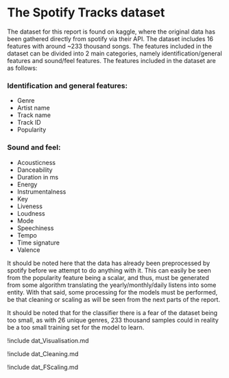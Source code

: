 # The Spotify Tracks dataset

The dataset for this report is found on kaggle, where the original data has been gathered directly from spotify via their API. The dataset includes 16 features with around ~233 thousand songs. The features included in the dataset can be divided into 2 main categories, namely identification/general features and sound/feel features. The features included in the dataset are as follows:

### Identification and general features: 
- Genre
- Artist name
- Track name
- Track ID 
- Popularity 

### Sound and feel:
- Acousticness  
- Danceability 
- Duration in ms 
- Energy 
- Instrumentalness 
- Key 
- Liveness 
- Loudness 
- Mode 
- Speechiness 
- Tempo 
- Time signature 
- Valence

It should be noted here that the data has already been preprocessed by spotify before we attempt to do anything with it. This can easily be seen from the popularity feature being a scalar, and thus, must be generated from some algorithm translating the yearly/monthly/daily listens into some entity. With that said, some processing for the models must be performed, be that cleaning or scaling as will be seen from the next parts of the report. 

It should be noted that for the classifier there is a fear of the dataset being too small, as with 26 unique genres, 233 thousand samples could in reality be a too small training set for the model to learn. 

!include dat_Visualisation.md

!include dat_Cleaning.md

!include dat_FScaling.md